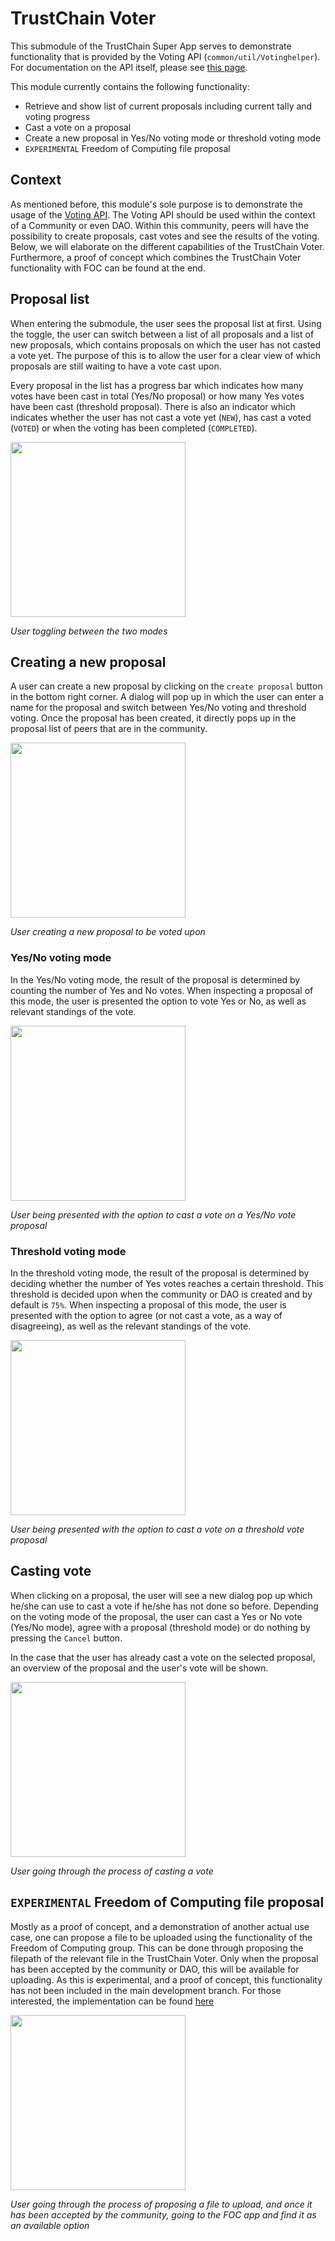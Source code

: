# TrustChain Voter
This submodule of the TrustChain Super App serves to demonstrate functionality that is provided by the Voting API (`common/util/Votinghelper`). For documentation on the API itself, please see [this page](../common/README.md#votinghelper). 

This module currently contains the following functionality:
- Retrieve and show list of current proposals including current tally and voting progress
- Cast a vote on a proposal
- Create a new proposal in Yes/No voting mode or threshold voting mode
- `EXPERIMENTAL` Freedom of Computing file proposal

## Context
As mentioned before, this module's sole purpose is to demonstrate the usage of the [Voting API](../common/README.md#votinghelper). The Voting API should be used within the context of a Community or even DAO. Within this community, peers will have the possibility to create proposals, cast votes and see the results of the voting. Below, we will elaborate on the different capabilities of the TrustChain Voter. Furthermore, a proof of concept which combines the TrustChain Voter functionality with FOC can be found at the end.

## Proposal list
When entering the submodule, the user sees the proposal list at first. Using the toggle, the user can switch between a list of all proposals and a list of new proposals, which contains proposals on which the user has not casted a vote yet. The purpose of this is to allow the user for a clear view of which proposals are still waiting to have a vote cast upon.

Every proposal in the list has a progress bar which indicates how many votes have been cast in total (Yes/No proposal) or how many Yes votes have been cast (threshold proposal). There is also an indicator which indicates whether the user has not cast a vote yet (`NEW`), has cast a voted (`VOTED`) or when the voting has been completed (`COMPLETED`).

<img src="../doc/trustchain-voter/user-toggle.gif" width="280"> 

*User toggling between the two modes*

## Creating a new proposal
A user can create a new proposal by clicking on the `create proposal` button in the bottom right corner. A dialog will pop up in which the user can enter a name for the proposal and switch between Yes/No voting and threshold voting. Once the proposal has been created, it directly pops up in the proposal list of peers that are in the community.

<img src="../doc/trustchain-voter/create-proposal.gif" width="280">

*User creating a new proposal to be voted upon*

### Yes/No voting mode
In the Yes/No voting mode, the result of the proposal is determined by counting the number of Yes and No votes. When inspecting a proposal of this mode, the user is presented the option to vote Yes or No, as well as relevant standings of the vote.

<img src="../doc/trustchain-voter/cast-vote-yes-no.png" width="280">

*User being presented with the option to cast a vote on a Yes/No vote proposal*

### Threshold voting mode
In the threshold voting mode, the result of the proposal is determined by deciding whether the number of Yes votes reaches a certain threshold. This threshold is decided upon when the community or DAO is created and by default is `75%`. When inspecting a proposal of this mode, the user is presented with the option to agree (or not cast a vote, as a way of disagreeing), as well as the relevant standings of the vote.

<img src="../doc/trustchain-voter/cast-vote-threshold.png" width="280">

*User being presented with the option to cast a vote on a threshold vote proposal*

## Casting vote
When clicking on a proposal, the user will see a new dialog pop up which he/she can use to cast a vote if he/she has not done so before. Depending on the voting mode of the proposal, the user can cast a Yes or No vote (Yes/No mode), agree with a proposal (threshold mode) or do nothing by pressing the `Cancel` button.

In the case that the user has already cast a vote on the selected proposal, an overview of the proposal and the user's vote will be shown.

<img src="../doc/trustchain-voter/cast-vote-process.gif" width="280"> 

*User going through the process of casting a vote*

## `EXPERIMENTAL` Freedom of Computing file proposal
Mostly as a proof of concept, and a demonstration of another actual use case, one can propose a file to be uploaded using the functionality of the Freedom of Computing group. This can be done through proposing the filepath of the relevant file in the TrustChain Voter. Only when the proposal has been accepted by the community or DAO, this will be available for uploading. As this is experimental, and a proof of concept, this functionality has not been included in the main development branch. For those interested, the implementation can be found [here](https://github.com/emieldesmidt/trustchain-superapp/tree/FOC-Integration)

<img src="../doc/trustchain-voter/foc-demo.gif" width="280">

*User going through the process of proposing a file to upload, and once it has been accepted by the community, going to the FOC app and find it as an available option*
